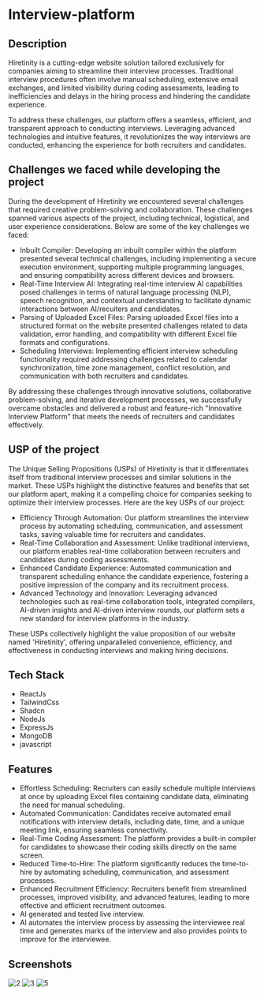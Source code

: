 # Interview-platform
## Description
Hiretinity is a cutting-edge website solution tailored exclusively for companies aiming to streamline their interview processes. Traditional interview procedures often involve manual scheduling, extensive email exchanges, and limited visibility during coding assessments, leading to inefficiencies and delays in the hiring process and hindering the candidate experience.

To address these challenges, our platform offers a seamless, efficient, and transparent approach to conducting interviews. Leveraging advanced technologies and intuitive features, it revolutionizes the way interviews are conducted, enhancing the experience for both recruiters and candidates.

## Challenges we faced while developing the project
During the development of Hiretinity we encountered several challenges that required creative problem-solving and collaboration. These challenges spanned various aspects of the project, including technical, logistical, and user experience considerations. Below are some of the key challenges we faced:
- Inbuilt Compiler:
Developing an inbuilt compiler within the platform presented several technical challenges, including implementing a secure execution environment, supporting multiple programming languages, and ensuring compatibility across different devices and browsers.
- Real-Time Interview AI:
  Integrating real-time interview AI capabilities posed challenges in terms of natural language processing (NLP), speech recognition, and contextual understanding to facilitate dynamic interactions between AI/recuiters and candidates.
- Parsing of Uploaded Excel Files:
Parsing uploaded Excel files into a structured format on the website presented challenges related to data validation, error handling, and compatibility with different Excel file formats and configurations.
- Scheduling Interviews:
Implementing efficient interview scheduling functionality required addressing challenges related to calendar synchronization, time zone management, conflict resolution, and communication with both recruiters and candidates.

By addressing these challenges through innovative solutions, collaborative problem-solving, and iterative development processes, we successfully overcame obstacles and delivered a robust and feature-rich "Innovative Interview Platform" that meets the needs of recruiters and candidates effectively.

## USP of the project
The Unique Selling Propositions (USPs) of Hiretinity is that it differentiates itself from traditional interview processes and similar solutions in the market. These USPs highlight the distinctive features and benefits that set our platform apart, making it a compelling choice for companies seeking to optimize their interview processes. Here are the key USPs of our project:
- Efficiency Through Automation:
Our platform streamlines the interview process by automating scheduling, communication, and assessment tasks, saving valuable time for recruiters and candidates.
- Real-Time Collaboration and Assessment:
Unlike traditional interviews, our platform enables real-time collaboration between recruiters and candidates during coding assessments.
- Enhanced Candidate Experience:
Automated communication and transparent scheduling enhance the candidate experience, fostering a positive impression of the company and its recruitment process.
- Advanced Technology and Innovation:
Leveraging advanced technologies such as real-time collaboration tools, integrated compilers, AI-driven insights and AI-driven interview rounds, our platform sets a new standard for interview platforms in the industry.

These USPs collectively highlight the value proposition of our website named 'Hiretinity', offering unparalleled convenience, efficiency, and effectiveness in conducting interviews and making hiring decisions.

## Tech Stack
- ReactJs
- TailwindCss
- Shadcn
- NodeJs
- ExpressJs
- MongoDB
- javascript

## Features
- Effortless Scheduling: Recruiters can easily schedule multiple interviews at once by uploading Excel files containing candidate data, eliminating the need for manual scheduling.
- Automated Communication: Candidates receive automated email notifications with interview details, including date, time, and a unique meeting link, ensuring seamless connectivity.
- Real-Time Coding Assessment: The platform provides a built-in compiler for candidates to showcase their coding skills directly on the same screen. 
- Reduced Time-to-Hire: The platform significantly reduces the time-to-hire by automating scheduling, communication, and assessment processes.
- Enhanced Recruitment Efficiency: Recruiters benefit from streamlined processes, improved visibility, and advanced features, leading to more effective and efficient recruitment outcomes.
- AI generated and tested live interview.
- AI automates the interview process by assessing the interviewee real time and generates marks of the interview and also provides points to improve for the interviewee.

## Screenshots
![2](https://github.com/RYAN-REGO/HM0052_MernMaestros/assets/139254497/ea288578-1797-495f-a00c-174986ebdb91)
![3](https://github.com/RYAN-REGO/HM0052_MernMaestros/assets/139254497/34d2ff3b-3cda-4161-a874-b36a200eed81)
![5](https://github.com/RYAN-REGO/HM0052_MernMaestros/assets/139254497/594f8697-97b2-4d7a-b43b-24505a8e50a4)
